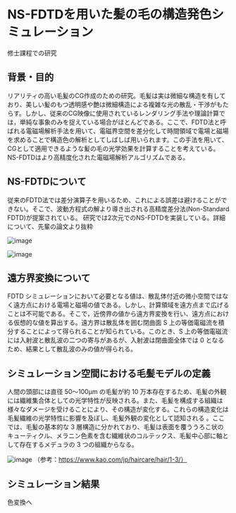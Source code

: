 # NS-FDTDを用いた髪の毛の構造発色シミュレーション
修士課程での研究


## 背景・目的
リアリティの高い毛髪のCG作成のための研究。毛髪は実は微細な構造を有しており、美しい髪のもつ透明感や艶は微細構造による複雑な光の散乱・干渉がもたらす。しかし、従来のCG映像に使用されているレンダリング手法や理論計算では，単純な事象のみを捉えている場合がほとんどである。ここで、FDTD法と呼ばれる電磁場解析手法を用いて、電磁界空間を差分化して時間領域で電場と磁場を求めることで構造色の解析としてしばしば用いられます。この手法を用いて、CGとして適用できるような髪の毛の光学効果を計算することを考えている。NS-FDTDはより高精度化された電磁場解析アルゴリズムである。

## NS-FDTDについて
従来のFDTD法では差分演算子を用いるため、これによる誤差は避けることができない。そこで、波動方程式の解より導き出される高精度差分法(Non-Standard FDTD)が提案されている。
研究では2次元でのNS-FDTDを実装している。詳細について、先輩の論文より抜粋

![image](https://user-images.githubusercontent.com/57475794/94405983-4c3cfc80-01ac-11eb-9a93-c7a97cf68d5e.png)


![image](https://user-images.githubusercontent.com/57475794/94405606-c456f280-01ab-11eb-9081-97dc93ebddd7.png)



## 遠方界変換について
FDTD シミュレーションにおいて必要となる値は、散乱体付近の微小空間ではなく遠方点における電場と磁場の値である。しかし、計算領域を遠方点まで広げることは不可能である。そこで，近傍界の値から遠方界変換を行い、遠方点における仮想的な値を算出する。遠方界は散乱体を囲む閉曲面 S 上の等価電磁流を積分することによって得られることが知られている。このとき、S 上の等価電磁流には入射波と散乱波の二つの寄与があるが、入射波は閉曲面全体では 0 となるため、結果として散乱波のみの値が得られる。

## シミュレーション空間における毛髪モデルの定義
人間の頭部には直径 50～100µm の毛髪が約 10 万本存在するため、毛髪の外観には繊維集合体としての光学特性が反映される。また、毛髪を構成する組織は様々なダメージを受けることにより、その構造が変化する。これらの構造変化は毛髪繊維の光学特性に影響を及ぼし、毛髪外観の変化として認知される 。ここでは、毛髪の基本的な 3 層構造に分かれており、毛髪は表面を覆ううろこ状のキューティクル、メラニン色素を含む繊維状のコルテックス、毛髪中心部に軸として存在するメデュラの 3 つの組織からなる。


![image](https://user-images.githubusercontent.com/57475794/94406819-91156300-01ad-11eb-97e4-2ffa814c8498.png)
（参考：https://www.kao.com/jp/haircare/hair/1-3/）
## シミュレーション結果
色変換へ
